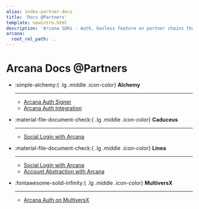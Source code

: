 ```yaml
---
alias: index-partner-docs
title: 'Docs @Partners'
template: newintro.html
description: 'Arcana SDKs - Auth, Gasless feature on partner chains that are pre-configured in Arcana wallet. Check out Arcana documentation on partner chain docs sites.'
arcana:
  root_rel_path: ..
---
```


# Arcana Docs @Partners

<div class="grid cards" markdown>

-   :simple-alchemy:{ .lg .middle .icon-color} __Alchemy__

    ---

    * [Arcana Auth Signer](https://accountkit.alchemy.com/packages/aa-signers/arcana-auth/introduction.html)
    * [Arcana Auth Integration ](https://accountkit.alchemy.com/signers/guides/arcana-auth.html)

-   :material-file-document-check:{ .lg .middle .icon-color} __Caduceus__

    ---   

    * [Social Login with Arcana](https://docs.caduceus.foundation/auth)

-   :material-file-document-check:{ .lg .middle .icon-color} __Linea__

    ---   

    * [Social Login with Arcana](https://docs.linea.build/developers/tooling/social-login/arcana)
    * [Account Abstraction with Arcana](https://docs.linea.build/developers/tooling/account-abstraction/arcana)

-   :fontawesome-solid-infinity:{ .lg .middle .icon-color} __MultiversX__

    ---   

    * [Arcana Auth on MultiversX](https://multiversx.com/ecosystem/project/arcana)

</div>

